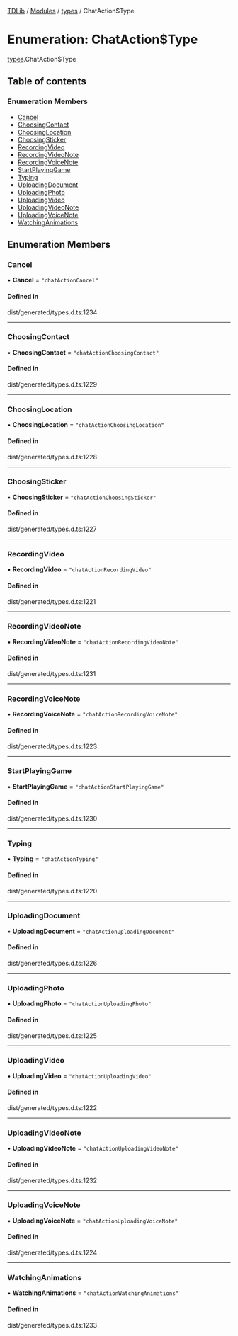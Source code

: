 [TDLib](../README.md) / [Modules](../modules.md) / [types](../modules/types.md) / ChatAction$Type

# Enumeration: ChatAction$Type

[types](../modules/types.md).ChatAction$Type

## Table of contents

### Enumeration Members

- [Cancel](types.ChatAction_Type.md#cancel)
- [ChoosingContact](types.ChatAction_Type.md#choosingcontact)
- [ChoosingLocation](types.ChatAction_Type.md#choosinglocation)
- [ChoosingSticker](types.ChatAction_Type.md#choosingsticker)
- [RecordingVideo](types.ChatAction_Type.md#recordingvideo)
- [RecordingVideoNote](types.ChatAction_Type.md#recordingvideonote)
- [RecordingVoiceNote](types.ChatAction_Type.md#recordingvoicenote)
- [StartPlayingGame](types.ChatAction_Type.md#startplayinggame)
- [Typing](types.ChatAction_Type.md#typing)
- [UploadingDocument](types.ChatAction_Type.md#uploadingdocument)
- [UploadingPhoto](types.ChatAction_Type.md#uploadingphoto)
- [UploadingVideo](types.ChatAction_Type.md#uploadingvideo)
- [UploadingVideoNote](types.ChatAction_Type.md#uploadingvideonote)
- [UploadingVoiceNote](types.ChatAction_Type.md#uploadingvoicenote)
- [WatchingAnimations](types.ChatAction_Type.md#watchinganimations)

## Enumeration Members

### Cancel

• **Cancel** = ``"chatActionCancel"``

#### Defined in

dist/generated/types.d.ts:1234

___

### ChoosingContact

• **ChoosingContact** = ``"chatActionChoosingContact"``

#### Defined in

dist/generated/types.d.ts:1229

___

### ChoosingLocation

• **ChoosingLocation** = ``"chatActionChoosingLocation"``

#### Defined in

dist/generated/types.d.ts:1228

___

### ChoosingSticker

• **ChoosingSticker** = ``"chatActionChoosingSticker"``

#### Defined in

dist/generated/types.d.ts:1227

___

### RecordingVideo

• **RecordingVideo** = ``"chatActionRecordingVideo"``

#### Defined in

dist/generated/types.d.ts:1221

___

### RecordingVideoNote

• **RecordingVideoNote** = ``"chatActionRecordingVideoNote"``

#### Defined in

dist/generated/types.d.ts:1231

___

### RecordingVoiceNote

• **RecordingVoiceNote** = ``"chatActionRecordingVoiceNote"``

#### Defined in

dist/generated/types.d.ts:1223

___

### StartPlayingGame

• **StartPlayingGame** = ``"chatActionStartPlayingGame"``

#### Defined in

dist/generated/types.d.ts:1230

___

### Typing

• **Typing** = ``"chatActionTyping"``

#### Defined in

dist/generated/types.d.ts:1220

___

### UploadingDocument

• **UploadingDocument** = ``"chatActionUploadingDocument"``

#### Defined in

dist/generated/types.d.ts:1226

___

### UploadingPhoto

• **UploadingPhoto** = ``"chatActionUploadingPhoto"``

#### Defined in

dist/generated/types.d.ts:1225

___

### UploadingVideo

• **UploadingVideo** = ``"chatActionUploadingVideo"``

#### Defined in

dist/generated/types.d.ts:1222

___

### UploadingVideoNote

• **UploadingVideoNote** = ``"chatActionUploadingVideoNote"``

#### Defined in

dist/generated/types.d.ts:1232

___

### UploadingVoiceNote

• **UploadingVoiceNote** = ``"chatActionUploadingVoiceNote"``

#### Defined in

dist/generated/types.d.ts:1224

___

### WatchingAnimations

• **WatchingAnimations** = ``"chatActionWatchingAnimations"``

#### Defined in

dist/generated/types.d.ts:1233
